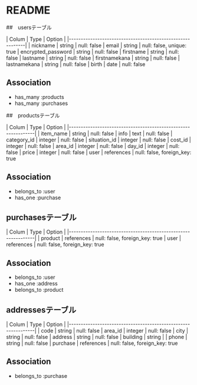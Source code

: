 # README

##　usersテーブル

| Colum              | Type     | Option                    |
|-----------------------------------------------------------|
| nickname           | string   | null: false
| email              | string   | null: false, unique: true
| encrypted_password | string   | null: false
| firstname          | string   | null: false
| lastname           | string   | null: false
| firstnamekana      | string   | null: false
| lastnamekana       | string   | null: false
| birth              | date     | null: false

## Association

- has_many :products
- has_many :purchases 


##　productsテーブル

| Colum            | Type       | Option                        |
|---------------------------------------------------------------|
| item_name        | string     | null: false
| info             | text       | null: false
| category_id      | integer    | null: false
| situation_id     | integer    | null: false
| cost_id          | integer    | null: false
| area_id          | integer    | null: false
| day_id           | integer    | null: false
| price            | integer    | null: false
| user             | references | null: false, foreign_key: true


## Association

- belongs_to :user
- has_one :purchase


## purchasesテーブル

| Colum            | Type     | Option                          |
|---------------------------------------------------------------|
| product          | references | null: false, foreign_key: true
| user             | references | null: false, foreign_key: true

## Association

- belongs_to :user
- has_one :address
- belongs_to :product

## addressesテーブル

| Colum            | Type       | Option                        |
|---------------------------------------------------------------|
| code             | string     | null: false
| area_id          | integer    | null: false
| city             | string     | null: false
| address          | string     | null: false
| building         | string     |
| phone            | string     | null: false
| purchase         | references | null: false, foreign_key: true


## Association

- belongs_to :purchase
